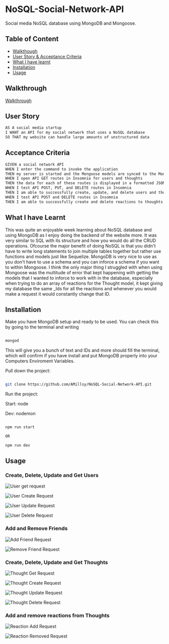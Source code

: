 # NoSQL-Social-Network-API

Social media NoSQL database using MongoDB and Mongoose.

## Table of Content

- [Walkthough]()
- [User Story & Acceptance Criteria](#user-story)
- [What I have learnt](#what-i-have-learnt)
- [Installation](#installation)
- [Usage](#usage)

## Walkthrough

[Walkthrough]()

## User Story

```md
AS A social media startup
I WANT an API for my social network that uses a NoSQL database
SO THAT my website can handle large amounts of unstructured data
```

## Acceptance Criteria

```md
GIVEN a social network API
WHEN I enter the command to invoke the application
THEN my server is started and the Mongoose models are synced to the MongoDB database
WHEN I open API GET routes in Insomnia for users and thoughts
THEN the data for each of these routes is displayed in a formatted JSON
WHEN I test API POST, PUT, and DELETE routes in Insomnia
THEN I am able to successfully create, update, and delete users and thoughts in my database
WHEN I test API POST and DELETE routes in Insomnia
THEN I am able to successfully create and delete reactions to thoughts and add and remove friends to a user’s friend list
```

## What I have Learnt

This was quite an enjoyable week learning about NoSQL database and using MongoDB as I enjoy doing the backend of the website more. It was very similar to SQL with its structure and how you would do all the CRUD operations. Ofcourse the major benefit of doing NoSQL is that you didn't have to write long statements to join multiple tables together but rather use functions and models just like Sequelize. MongoDB is very nice to use as you don't have to use a schema and you can inforce a schema if you want to within Mongoose. I think the only major thing I struggled with when using Mongoose was the multitude of error that kept happening with getting the models that I wanted to inforce to work with in the database, especially when trying to do an array of reactions for the Thought model, it kept giving my database the same \_Ids for all the reactions and whenever you would make a request it would constantly change that ID.

## Installation

Make you have MongoDB setup and ready to be used. You can check this by going to the terminal and writing

```bash

mongod

```

This will give you a bunch of text and IDs and more should fill the terminal, which will confirm if you have install and put MongoDB properly into your Computers Enviroment Variables.

Pull down the project:

```bash

git clone https://github.com/AMillsy/NoSQL-Social-Network-API.git

```

Run the project:

Start: node

Dev: nodemon

```bash

npm run start

OR

npm run dev

```

## Usage

### Create, Delete, Update and Get Users

![User get request](./readme-images/userGet.png)

![User Create Request](./readme-images/userCreate.png)

![User Update Request](./readme-images/userUpdate.png)

![User Delete Request](./readme-images/userDelete.png)

### Add and Remove Friends

![Add Friend Request](./readme-images/friendAdd.png)

![Remove Friend Request](./readme-images/friendRemove.png)

### Create, Delete, Update and Get Thoughts

![Thought Get Request](./readme-images/thoughtGet.png)

![Thought Create Request](./readme-images/thoughtCreate.png)

![Thought Update Request](./readme-images/thoughtUpdate.png)

![Thought Delete Request](./readme-images/thoughtDelete.png)

### Add and remove reactions from Thoughts

![Reaction Add Request](./readme-images/reactionAdd.png)

![Reaction Removed Request](./readme-images/reactionRemove.png)
